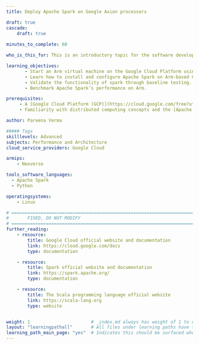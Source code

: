 ```yaml
---
title: Deploy Apache Spark on Google Axion processors

draft: true
cascade:
    draft: true
    
minutes_to_complete: 60

who_is_this_for: This is an introductory topic for the software developers interested in migrating their Apache Spark workloads from x86_64 platforms to Arm-based platforms, or on Google Axion based C4A virtual machines specifically.  

learning_objectives:
       - Start an Arm virtual machine on the Google Cloud Platform using the C4A Google Axion instance family with RHEL 9 as the base image.
       - Learn how to install and configure Apache Spark on Arm-based GCP C4A instances.
       - Validate the functionality of spark through baseline testing.
       - Benchmark Apache Spark’s performance on Arm.

prerequisites:
     - A [Google Cloud Platform (GCP)](https://cloud.google.com/free?utm_source=google&hl=en) account with billing enabled.
     - Familiarity with distributed computing concepts and the [Apache Spark architecture](https://spark.apache.org/docs/latest/). 

author: Pareena Verma

##### Tags
skilllevels: Advanced
subjects: Performance and Architecture
cloud_service_providers: Google Cloud

armips:
    - Neoverse

tools_software_languages:
  - Apache Spark
  - Python

operatingsystems:
    - Linux

# ================================================================================
#       FIXED, DO NOT MODIFY
# ================================================================================
further_reading:
    - resource:
        title: Google Cloud official website and documentation
        link: https://cloud.google.com/docs
        type: documentation

    - resource:
        title: Spark official website and documentation
        link: https://spark.apache.org/
        type: documentation

    - resource:
        title: The Scala programming language official website
        link: https://scala-lang.org
        type: website


weight: 1                       # _index.md always has weight of 1 to order correctly
layout: "learningpathall"       # All files under learning paths have this same wrapper
learning_path_main_page: "yes"  # Indicates this should be surfaced when looking for related content. Only set for _index.md of learning path content.
---
```


